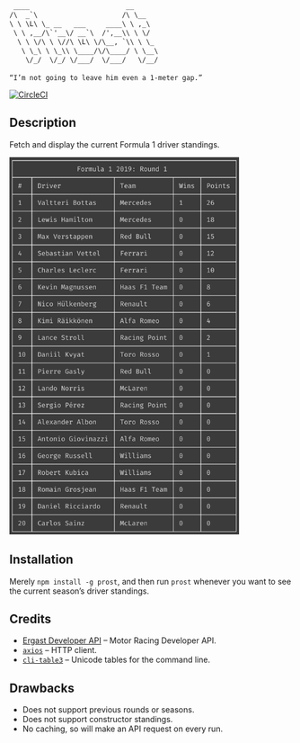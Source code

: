 ```
 ____                        __
/\  _`\                     /\ \__
\ \ \L\ \_ __   ___     ____\ \ ,_\
 \ \ ,__/\`'__\/ __`\  /',__\\ \ \/
  \ \ \/\ \ \//\ \L\ \/\__, `\\ \ \_
   \ \_\ \ \_\\ \____/\/\____/ \ \__\
    \/_/  \/_/ \/___/  \/___/   \/__/

“I’m not going to leave him even a 1-meter gap.”
```

[![CircleCI](https://circleci.com/gh/jameswillock/prost.svg?style=svg)](https://circleci.com/gh/jameswillock/prost)

## Description
Fetch and display the current Formula 1 driver standings.

<img src="screenshot.png" width="409" height="671">

## Installation
Merely `npm install -g prost`, and then run `prost` whenever you want to see the current season’s driver standings.

## Credits
- [Ergast Developer API](https://ergast.com/mrd/) – Motor Racing Developer API.
- [`axios`](https://github.com/axios/axios) – HTTP client.
- [`cli-table3`](https://github.com/cli-table/cli-table3) – Unicode tables for the command line.

## Drawbacks
- Does not support previous rounds or seasons.
- Does not support constructor standings.
- No caching, so will make an API request on every run.
